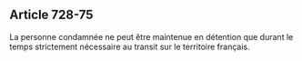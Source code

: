 Article 728-75
----
La personne condamnée ne peut être maintenue en détention que durant le temps
strictement nécessaire au transit sur le territoire français.
